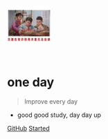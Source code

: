 <img src="./1.png" alt="" style="width: 100px;">

<img><img>

# one day

> Improve every day

- good good study, day day up 


[GitHub](https://github.com/zouxiaomingya/oneDay.git)
[Started](?id=最小路径和)
